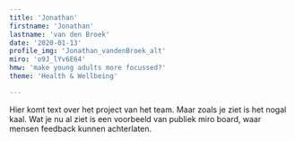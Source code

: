 ```yaml
---
title: 'Jonathan'
firstname: 'Jonathan'
lastname: 'van den Broek'
date: '2020-01-13'
profile_img: 'Jonathan_vandenBroek_alt'
miro: 'o9J_lYv6E64'
hmw: 'make young adults more focussed?'
theme: 'Health & Wellbeing'

---
```


Hier komt text over het project van het team. Maar zoals je ziet is het nogal kaal. Wat je nu al ziet is een voorbeeld van publiek miro board, waar mensen feedback kunnen achterlaten.
